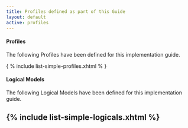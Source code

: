 ```yaml
---
title: Profiles defined as part of this Guide
layout: default
active: profiles
---
```


#### Profiles

The following Profiles have been defined for this implementation guide.

{ % include list-simple-profiles.xhtml % }

#### Logical Models

The following Logical Models have been defined for this implementation guide.

{% include list-simple-logicals.xhtml %}
---
